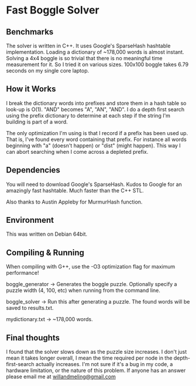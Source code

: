 Fast Boggle Solver
==================

Benchmarks
-------------
The solver is written in C++. It uses Google's SparseHash hashtable implementation. Loading a dictionary of ~178,000 words is almost instant. Solving a 4x4 boggle is so trivial that there is no meaningful time measurement for it. So I tried it on various sizes. 100x100 boggle takes 6.79 seconds on my single core laptop.

How it Works
------------
I break the dictionary words into prefixes and store them in a hash table so look-up is O(1). "AND" becomes "A", "AN", "AND". I do a depth first search using the prefix dictionary to determine at each step if the string I'm building is part of a word.

The only optimization I'm using is that I record if a prefix has been used up. That is, I've found every word containing that prefix. For instance all words beginning with "a" (doesn't happen) or "dist" (might happen). This way I can abort searching when I come across a depleted prefix.

Dependencies
------------
You will need to download Google's SparseHash. Kudos to Google for an amazingly fast hashtable. Much faster than the C++ STL.

Also thanks to Austin Appleby for MurmurHash function.

Environment
-----------
This was written on Debian 64bit.

Compiling & Running
-------------------
When compiling with G++, use the -O3 optimization flag for maximum performance!

boggle_generator -> 
Generates the boggle puzzle. Optionally specify a puzzle width (4, 100, etc) when running from the command line.

boggle_solver -> 
Run this after generating a puzzle. The found words will be saved to results.txt.

mydictionary.txt -> 
~178,000 words.

Final thoughts
--------------
I found that the solver slows down as the puzzle size increases. I don't just mean it takes longer overall, I mean the
time required per node in the depth-first-search actually increases. I'm not sure if it's a bug in my code, a hardware limitation,
or the nature of this problem. If anyone has an answer please email me at willandmeling@gmail.com